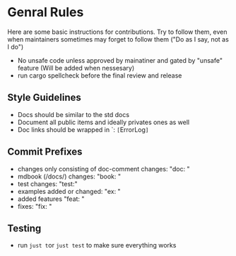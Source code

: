 # Genral Rules

Here are some basic instructions for contributions. Try to follow them, even
when maintainers sometimes may forget to follow them ("Do as I say, not as I
do")

- No unsafe code unless approved by mainatiner and gated by "unsafe" feature
  (Will be added when nessesary)
- run cargo spellcheck before the final review and release

## Style Guidelines

- Docs should be similar to the std docs
- Document all public items and ideally privates ones as well
- Doc links should be wrapped in \`: `[`ErrorLog`]`

## Commit Prefixes

- changes only consisting of doc-comment changes: "doc: "
- mdbook (/docs/) changes: "book: "
- test changes: "test:"
- examples added or changed: "ex: "
- added features "feat: "
- fixes: "fix: "

## Testing

- run `just t`or `just test` to make sure everything works
